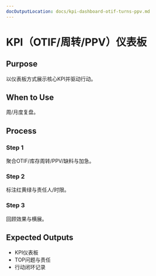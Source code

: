 ```yaml
---
docOutputLocation: docs/kpi-dashboard-otif-turns-ppv.md
---
```


# KPI（OTIF/周转/PPV）仪表板

## Purpose

以仪表板方式展示核心KPI并驱动行动。

## When to Use

周/月度复盘。

## Process

### Step 1

聚合OTIF/库存周转/PPV/缺料与加急。

### Step 2

标注红黄绿与责任人/时限。

### Step 3

回顾效果与横展。

## Expected Outputs

- KPI仪表板
- TOP问题与责任
- 行动闭环记录

